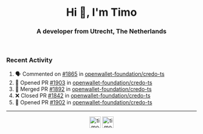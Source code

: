 <h1 align="center">Hi 👋, I'm Timo</h1>
<h3 align="center">A developer from Utrecht, The Netherlands</h3>
<br/>
<!-- https://github.com/rahuldkjain/github-profile-readme-generator --!>

<!--  <p align="left"><img src="https://github-readme-stats.vercel.app/api?username=timoglastra&show_icons=true&count_private=true&" alt="timoglastra" /></p> --!>

<!--
Github language stats
<p align="left"><img src="https://github-readme-stats.vercel.app/api/top-langs/?username=timoglastra&layout=compact" alt="timoglastra" /><p>
-->

<!-- Codestats language stats -->
<!-- <p align="left"><img src="https://codestats-readme.vercel.app/api/top-langs/?username=timoglastra&layout=compact&language_count=12" alt="timoglastra" /><p>    --!>
  
<h3>Recent Activity</h3>

<!--START_SECTION:activity-->
1. 🗣 Commented on [#1865](https://github.com/openwallet-foundation/credo-ts/pull/1865#issuecomment-2171757399) in [openwallet-foundation/credo-ts](https://github.com/openwallet-foundation/credo-ts)
2. 💪 Opened PR [#1903](https://github.com/openwallet-foundation/credo-ts/pull/1903) in [openwallet-foundation/credo-ts](https://github.com/openwallet-foundation/credo-ts)
3. 🎉 Merged PR [#1892](https://github.com/openwallet-foundation/credo-ts/pull/1892) in [openwallet-foundation/credo-ts](https://github.com/openwallet-foundation/credo-ts)
4. ❌ Closed PR [#1842](https://github.com/openwallet-foundation/credo-ts/pull/1842) in [openwallet-foundation/credo-ts](https://github.com/openwallet-foundation/credo-ts)
5. 💪 Opened PR [#1902](https://github.com/openwallet-foundation/credo-ts/pull/1902) in [openwallet-foundation/credo-ts](https://github.com/openwallet-foundation/credo-ts)
<!--END_SECTION:activity-->

---

<p align="center">
<a href="https://twitter.com/timoglastra" target="blank"><img align="center" src="https://cdn.jsdelivr.net/npm/simple-icons@3.0.1/icons/twitter.svg" alt="timoglastra" height="30" width="30" /></a>
<a href="https://linkedin.com/in/timoglastra" target="blank"><img align="center" src="https://cdn.jsdelivr.net/npm/simple-icons@3.0.1/icons/linkedin.svg" alt="timoglastra" height="30" width="30" /></a>
</p>



